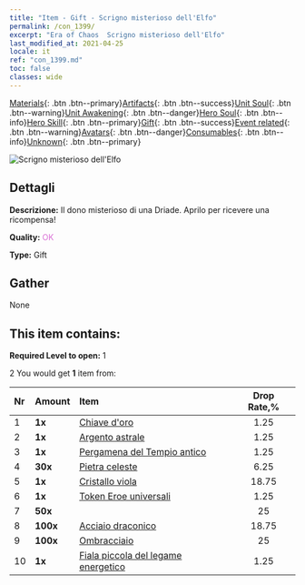 ```yaml
---
title: "Item - Gift - Scrigno misterioso dell'Elfo"
permalink: /con_1399/
excerpt: "Era of Chaos  Scrigno misterioso dell'Elfo"
last_modified_at: 2021-04-25
locale: it
ref: "con_1399.md"
toc: false
classes: wide
---
```

 [Materials](/ItemsIT/){: .btn .btn--primary}[Artifacts](/ItemsIT/Artifacts/){: .btn .btn--success}[Unit Soul](/ItemsIT/UnitSoul/){: .btn .btn--warning}[Unit Awakening](/ItemsIT/UnitAwakening/){: .btn .btn--danger}[Hero Soul](/ItemsIT/HeroSoul/){: .btn .btn--info}[Hero Skill](/ItemsIT/HeroSkill/){: .btn .btn--primary}[Gift](/ItemsIT/Gift/){: .btn .btn--success}[Event related](/ItemsIT/Events/){: .btn .btn--warning}[Avatars](/ItemsIT/Avatars/){: .btn .btn--danger}[Consumables](/ItemsIT/Consumables/){: .btn .btn--info}[Unknown](/ItemsIT/Unknown/){: .btn .btn--primary}

 ![Scrigno misterioso dell'Elfo](/images/t/i_907013.png)

## Dettagli
 **Descrizione:** Il dono misterioso di una Driade. Aprilo per ricevere una ricompensa!

 **Quality:** <span style="color: #DA70D6">OK</span>

 **Type:** Gift

## Gather

  None

## This item contains:

 **Required Level to open:** 1

 2 You would get **1** item  from:

  | Nr | Amount |     Item    | Drop Rate,% |
  |:---|:-------|:------------|:---------:|
  | 1 |  **1x** | [Chiave d'oro](/ItemsIT/con_783/) | 1.25 | 
  | 2 |  **1x** | [Argento astrale](/ItemsIT/con_969/) | 1.25 | 
  | 3 |  **1x** | [Pergamena del Tempio antico](/ItemsIT/con_697/) | 1.25 | 
  | 4 |  **30x** | [Pietra celeste](/ItemsIT/art_188/) | 6.25 | 
  | 5 |  **1x** | [Cristallo viola](/ItemsIT/con_720/) | 18.75 | 
  | 6 |  **1x** | [Token Eroe universali](/ItemsIT/her_358/) | 1.25 | 
  | 7 |  **50x** | <i class="fas fa-gem"/> | 25 | 
  | 8 |  **100x** | [Acciaio draconico](/ItemsIT/con_880/) | 18.75 | 
  | 9 |  **100x** | [Ombracciaio](/ItemsIT/con_881/) | 25 | 
  | 10 |  **1x** | [Fiala piccola del legame energetico](/ItemsIT/con_724/) | 1.25 | 
